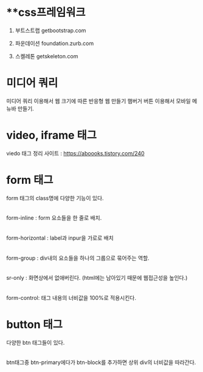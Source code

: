 # **css프레임워크

1. 부트스트랩 getbootstrap.com

2. 파운데이션 foundation.zurb.com

3. 스켈레톤 getskeleton.com



# 미디어 쿼리
미디어 쿼리 이용해서 웹 크기에 따른 반응형 웹 만들기
햄버거 버튼 이용해서 모바일 메뉴바 만들기.



# video, iframe 태그
viedo 태그 정리 사이트 : https://aboooks.tistory.com/240


# form 태그
form 태그의 class명에 다양한 기능이 있다. 
######
form-inline : form 요소들을 한 줄로 배치.
######
form-horizontal : label과 inpur을 가로로 배치
######
form-group  : div내의 요소들을 하나의 그룹으로 묶어주는 역할.  
######
sr-only : 화면상에서 없애버린다. (html에는 남아있기 때문에 웹접근성을 높인다.)
######
form-control: 태그 내용의 너비값을 100%로 적용시킨다. 


# button 태그
다양한 btn 태그들이 있다.
######
btn태그중 btn-primary에다가 btn-block를 추가하면 상위 div의 너비값을 따라간다.
